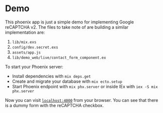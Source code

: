 # Demo
This phoenix app is just a simple demo for implementing Google reCAPTCHA v2.
The files to take note of are building a similar implementation are:
1. `lib/mix.exs`
2. `config/dev.secret.exs`
3. `assets/app.js`
4. `lib/demo_web/live/contact_form_component.ex`

To start your Phoenix server:

  * Install dependencies with `mix deps.get`
  * Create and migrate your database with `mix ecto.setup`
  * Start Phoenix endpoint with `mix phx.server` or inside IEx with `iex -S mix phx.server`

Now you can visit [`localhost:4000`](http://localhost:4000) from your browser. You can see that there is a dummy form with the reCAPTCHA checkbox.
